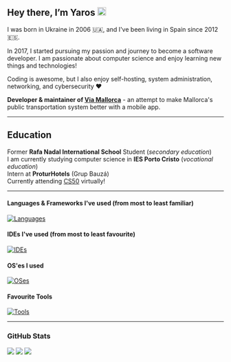 <h2>Hey there, I’m Yaros <img src="https://media.giphy.com/media/hvRJCLFzcasrR4ia7z/giphy.gif" width="20px"></h2>


I was born in Ukraine in 2006 🇺🇦, and I've been living in Spain since 2012 🇪🇸.

In 2017, I started pursuing my passion and journey to become a software developer.
I am passionate about computer science and enjoy learning new things and technologies!

Coding is awesome, but I also enjoy self-hosting, system administration, networking, and cybersecurity ❤️

**Developer & maintainer of [Via Mallorca](https://github.com/open-transport-mallorca/ViaMallorca)** - an attempt to make Mallorca's public transportation system better with a mobile app.

<hr>
<h2>Education</h2>
Former <b>Rafa Nadal International School</b> Student (<i>secondary education</i>)
<br>
I am currently studying computer science in <b>IES Porto Cristo</b> (<i>vocational education</i>)
<br>
Intern at <b>ProturHotels</b> (Grup Bauzá)
<br>
Currently attending <a href="https://pll.harvard.edu/course/cs50-introduction-computer-science">CS50</a> virtually!
<hr>

<h4>Languages & Frameworks I've used (from most to least familiar)</h4>

[![Languages](https://skillicons.dev/icons?i=dart,flutter,firebase,html,css,js,ts,tailwind,react,nextjs,astro,java,python,docker,cs,mysql,kotlin,unity,nodejs,vercel,arduino,swift,lua,c,cpp)](https://skillicons.dev)


<h4> IDEs I've used (from most to least favourite)</h4>

[![IDEs](https://skillicons.dev/icons?i=vscode,webstorm,pycharm,idea,androidstudio,visualstudio,sublime,eclipse)](https://skillicons.dev)


<h4> OS'es I used</h4>

[![OSes](https://skillicons.dev/icons?i=windows,apple,debian,arch,kali,mint,ubuntu)](https://skillicons.dev)

<h4>Favourite Tools</h4>

[![Tools](https://skillicons.dev/icons?i=git,photoshop,postman,figma,aftereffects,au,ableton,blender,illustrator)](https://skillicons.dev)

<hr>

<h3>GitHub Stats</h3>

<img src="https://github-readme-stats.vercel.app/api?username=YarosMallorca&count_private=true&include_all_commits=true&show_icons=true&hide_border=true&bg_color=161B22&text_color=c9d1d9&title_color=50a6ff&icon_color=3572a5">
<img src="https://github-readme-stats.vercel.app/api/top-langs/?username=YarosMallorca&langs_count=8&layout=compact&hide_border=true&bg_color=161B22&text_color=c9d1d9&title_color=50a6ff&icon_color=3572a5&card_width=445"/>
<img src="http://github-readme-streak-stats.herokuapp.com?user=YarosMallorca&theme=dark&hide_border=true&background=161B22&ring=50A6FF&fire=FF9022&currStreakLabel=FFFFFF">

